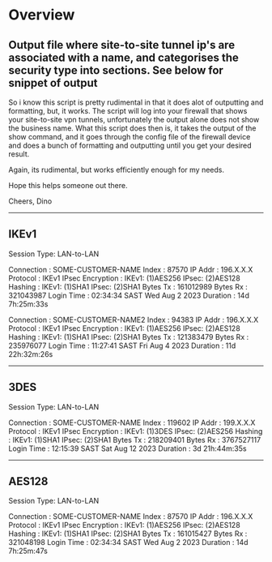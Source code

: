 <H1>Overview</H1>
<h2>Output file where site-to-site tunnel ip's are associated with a name, and categorises the security type into sections. See below for snippet of output</h2>

<p>So i know this script is pretty rudimental in that it does alot of outputting and formatting, but, it works.
The script will log into your firewall that shows your site-to-site vpn tunnels, unfortunately the output alone does not show the business name.
What this script does then is, it takes the output of the show command, and it goes through the config file of the firewall device and does a bunch of formatting and outputting until you get your desired result.</p>

Again, its rudimental, but works efficiently enough for my needs.

Hope this helps someone out there.

Cheers,
Dino

-------------------------------------------------------------------------------------------------------------------------------------
IKEv1
-----------------

Session Type: LAN-to-LAN

Connection   : SOME-CUSTOMER-NAME
Index        : 87570                  IP Addr      : 196.X.X.X
Protocol     : IKEv1 IPsec
Encryption   : IKEv1: (1)AES256  IPsec: (2)AES128
Hashing      : IKEv1: (1)SHA1  IPsec: (2)SHA1
Bytes Tx     : 161012989              Bytes Rx     : 321043987
Login Time   : 02:34:34 SAST Wed Aug 2 2023
Duration     : 14d 7h:25m:33s

Connection   : SOME-CUSTOMER-NAME2
Index        : 94383                  IP Addr      : 196.X.X.X
Protocol     : IKEv1 IPsec
Encryption   : IKEv1: (1)AES256  IPsec: (2)AES128
Hashing      : IKEv1: (1)SHA1  IPsec: (2)SHA1
Bytes Tx     : 121383479              Bytes Rx     : 235976077
Login Time   : 11:27:41 SAST Fri Aug 4 2023
Duration     : 11d 22h:32m:26s

-------------------

3DES
-----------------

Session Type: LAN-to-LAN

Connection   : SOME-CUSTOMER-NAME
Index        : 119602                 IP Addr      : 199.X.X.X
Protocol     : IKEv1 IPsec
Encryption   : IKEv1: (1)3DES  IPsec: (2)AES256
Hashing      : IKEv1: (1)SHA1  IPsec: (2)SHA1
Bytes Tx     : 218209401              Bytes Rx     : 3767527117
Login Time   : 12:15:39 SAST Sat Aug 12 2023
Duration     : 3d 21h:44m:35s

-------------------

AES128
-----------------

Session Type: LAN-to-LAN

Connection   : SOME-CUSTOMER-NAME
Index        : 87570                  IP Addr      : 196.X.X.X
Protocol     : IKEv1 IPsec
Encryption   : IKEv1: (1)AES256  IPsec: (2)AES128
Hashing      : IKEv1: (1)SHA1  IPsec: (2)SHA1
Bytes Tx     : 161015427              Bytes Rx     : 321048198
Login Time   : 02:34:34 SAST Wed Aug 2 2023
Duration     : 14d 7h:25m:47s

